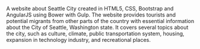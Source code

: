 A website about Seattle City created in HTML5, CSS, Bootstrap and AngularJS using Bower with Gulp. The website provides tourists and potential migrants from other parts of the country with essential information about the City of Seattle, Washington state. It covers several topics about the city, such as culture, climate, public transportation system, housing, expansion in technology industry, and recreational places.
